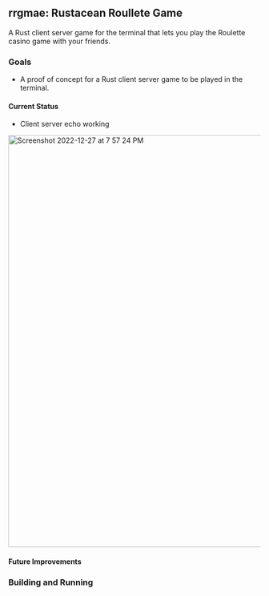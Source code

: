 ## rrgmae: Rustacean Roullete Game

A Rust client server game for the terminal that lets you play the Roulette casino game with your friends.

### Goals

* A proof of concept for a Rust client server game to be played in the terminal.

#### Current Status

* Client server echo working

<img width="822" alt="Screenshot 2022-12-27 at 7 57 24 PM" src="https://user-images.githubusercontent.com/58792/209741364-3fcdef36-7dbc-4252-b34a-fb356152554a.png">


#### Future Improvements



### Building and Running


